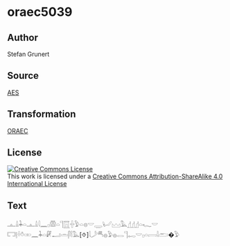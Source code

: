 # oraec5039

## Author

Stefan Grunert

## Source

[AES](https://github.com/simondschweitzer/aes)

## Transformation

[ORAEC](https://oraec.github.io/)

## License

<a rel="license" href="http://creativecommons.org/licenses/by-sa/4.0/"><img alt="Creative Commons License" style="border-width:0" src="https://i.creativecommons.org/l/by-sa/4.0/88x31.png" /></a><br />This work is licensed under a <a rel="license" href="http://creativecommons.org/licenses/by-sa/4.0/">Creative Commons Attribution-ShareAlike 4.0 International License</a>

## Text

𓊵𓏙𓇓𓏏𓊵𓏙𓇋𓈖𓊪𓏃𓏏𓊹𓉱𓏶𓅱𓏏𓊖𓎟𓇾𓂦𓈉𓅓𓊨𓊨𓊨𓏏𓆑𓎟<br>
𓉐𓊤𓏐𓏊𓏒𓈖𓇓𓏏𓏞𓂝𓏛𓋴𓌉𓅓[⯑]𓇋𓌳𓄪𓐍𓅱𓐍𓂋𓊹𓉻𓎟𓊪𓏏𓇯𓇋𓂧�𓅱<br>
